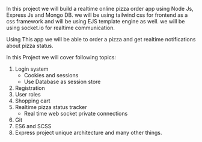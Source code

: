 In this project we will build a realtime online pizza order app using Node Js, Express Js and Mongo DB. we will be using tailwind css for frontend as a css framework and will be using EJS template engine as well. we will be using socket.io for realtime communication.

Using This app we will be able to order a pizza and get realtime notifications about pizza status. 

In this Project we will cover following topics: 
1. Login system
   - Cookies and sessions
   - Use Database as session store 
2. Registration 
3. User roles
4. Shopping cart 
5. Realtime pizza status tracker 
   - Real time web socket private connections
6. Git 
7. ES6 and SCSS
8. Express project unique architecture
and many other things. 